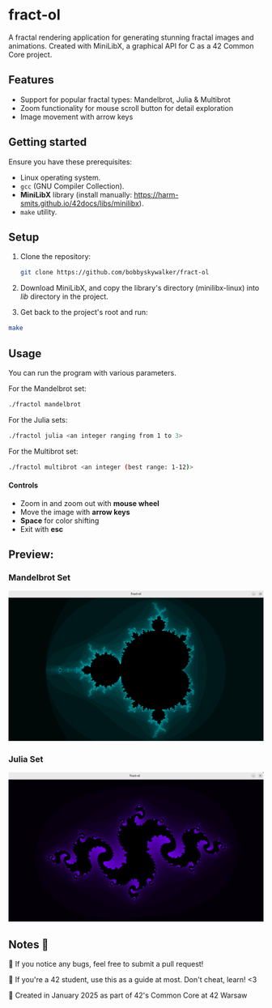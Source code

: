 # **fract-ol**
A fractal rendering application for generating stunning fractal images and animations. Created with MiniLibX, a graphical API for C as a 42 Common Core project.

## Features

- Support for popular fractal types: Mandelbrot, Julia & Multibrot
- Zoom functionality for mouse scroll button for detail exploration
- Image movement with arrow keys

## Getting started

Ensure you have these prerequisites:

- Linux operating system.
- `gcc` (GNU Compiler Collection).
- **MiniLibX** library (install manually: https://harm-smits.github.io/42docs/libs/minilibx).
- `make` utility.

## Setup
1. Clone the repository:

   ```bash
   git clone https://github.com/bobbyskywalker/fract-ol

2. Download MiniLibX, and copy the library's directory (minilibx-linux) into *lib* directory in the project.

3. Get back to the project's root and run:

```bash
make
```

## Usage

You can run the program with various parameters.

For the Mandelbrot set:
```bash
./fractol mandelbrot
```
For the Julia sets:
```bash
./fractol julia <an integer ranging from 1 to 3>
```
For the Multibrot set:
```bash
./fractol multibrot <an integer (best range: 1-12)>
```
#### Controls
* Zoom in and zoom out with **mouse wheel**
* Move the image with **arrow keys**
* **Space** for color shifting
* Exit with **esc**

## Preview:
### Mandelbrot Set
![Mandelbrot Example](misc/mandelbrot_set.png)

### Julia Set
![Julia Example](misc/julia_set.png)

## Notes 📌
👀 If you notice any bugs, feel free to submit a pull request!

📢 If you're a 42 student, use this as a guide at most. Don't cheat, learn! <3

📅 Created in January 2025 as part of 42's Common Core at 42 Warsaw